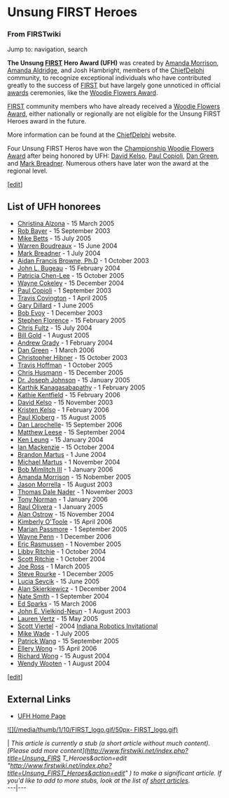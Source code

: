 # Unsung FIRST Heroes

### From FIRSTwiki

Jump to: navigation, search

**The Unsung [FIRST](first) Hero Award (UFH)** was created by [Amanda Morrison](User:Amanda_Morrison "User:Amanda Morrison" ), [Amanda Aldridge](/index.php?title=Amanda_Aldridge&action=edit "Amanda Aldridge" ), and Josh Hambright, members of the [ChiefDelphi](ChiefDelphi "ChiefDelphi" ) community, to recognize exceptional individuals who have contributed greatly to the success of [FIRST](first) but have largely gone unnoticed in official [awards](Awards "Awards" ) ceremonies, like the [Woodie Flowers Award](Woodie_Flowers_Award "Woodie Flowers Award" ). 

[FIRST](first) community members who have already received
a [Woodie Flowers Award](Woodie_Flowers_Award "Woodie Flowers
Award" ), either nationally or regionally are not eligible for the Unsung
FIRST Heroes award in the future.

More information can be found at the [ChiefDelphi](ChiefDelphi
"ChiefDelphi" ) website.

Four Unsung FIRST Heros have won the [Championship Woodie Flowers
Award](Woodie_Flowers_Award "Woodie Flowers Award" ) after being
honored by UFH: [David Kelso](David_Kelso "David Kelso" ), [Paul
Copioli](Paul_Copioli "Paul Copioli" ), [Dan
Green](/index.php?title=Dan_Green&action=edit "Dan Green" ), and [Mark
Breadner](/index.php?title=Mark_Breadner&action=edit "Mark Breadner" ).
Numerous others have later won the award at the regional level.

[[edit](/index.php?title=Unsung_FIRST_Heroes&action=edit&section=1 "Edit
section: List of UFH honorees" )]

## List of UFH honorees

  * [Christina Alzona](/index.php?title=Christina_Alzona&action=edit "Christina Alzona" ) \- 15 March 2005 
  * [Rob Bayer](/index.php?title=Rob_Bayer&action=edit "Rob Bayer" ) \- 15 September 2003 
  * [Mike Betts](/index.php?title=Mike_Betts&action=edit "Mike Betts" ) \- 15 July 2005 
  * [Warren Boudreaux](/index.php?title=Warren_Boudreaux&action=edit "Warren Boudreaux" ) \- 15 June 2004 
  * [Mark Breadner](/index.php?title=Mark_Breadner&action=edit "Mark Breadner" ) \- 1 July 2004 
  * [Aidan Francis Browne, Ph.D](/index.php?title=Aidan_Browne&action=edit "Aidan Browne" ) \- 1 October 2003 
  * [John L. Bugeau](/index.php?title=John_Bugeau&action=edit "John Bugeau" ) \- 15 February 2004 
  * [Patricia Chen-Lee](/index.php?title=Patricia_Chen-Lee&action=edit "Patricia Chen-Lee" ) \- 15 October 2005 
  * [Wayne Cokeley](/index.php?title=Wayne_Cokeley&action=edit "Wayne Cokeley" ) \- 15 December 2004 
  * [Paul Copioli](Paul_Copioli "Paul Copioli" ) \- 1 September 2003 
  * [Travis Covington](/index.php?title=Travis_Covington&action=edit "Travis Covington" ) \- 1 April 2005 
  * [Gary Dillard](/index.php?title=Gary_Dillard&action=edit "Gary Dillard" ) \- 1 June 2005 
  * [Bob Evoy](/index.php?title=Bob_Evoy&action=edit "Bob Evoy" ) \- 1 December 2003 
  * [Stephen Florence](/index.php?title=Stephen_Florence&action=edit "Stephen Florence" ) \- 15 February 2005 
  * [Chris Fultz](Chris_Fultz "Chris Fultz" ) \- 15 July 2004 
  * [Bill Gold](/index.php?title=Bill_Gold&action=edit "Bill Gold" ) \- 1 August 2005 
  * [Andrew Grady](/index.php?title=Andrew_Grady&action=edit "Andrew Grady" ) \- 1 February 2004 
  * [Dan Green](/index.php?title=Dan_Green&action=edit "Dan Green" ) \- 1 March 2006 
  * [Christopher Hibner](/index.php?title=Christopher_Hibner&action=edit "Christopher Hibner" ) \- 15 October 2003 
  * [Travis Hoffman](/index.php?title=Travis_Hoffman&action=edit "Travis Hoffman" ) \- 1 October 2005 
  * [Chris Husmann](/index.php?title=Chris_Husmann&action=edit "Chris Husmann" ) \- 15 December 2005 
  * [Dr. Joseph Johnson](/index.php?title=Dr._Joseph_Johnson&action=edit "Dr. Joseph Johnson" ) \- 15 January 2005 
  * [Karthik Kanagasabapathy](Karthik_Kanagasabapathy "Karthik Kanagasabapathy" ) \- 1 February 2005 
  * [Kathie Kentfield](/index.php?title=Kathie_Kentfield&action=edit "Kathie Kentfield" ) \- 15 February 2006 
  * [David Kelso](David_Kelso "David Kelso" ) \- 15 November 2003 
  * [Kristen Kelso](/index.php?title=Kristen_Kelso&action=edit "Kristen Kelso" ) \- 1 February 2006 
  * [Paul Kloberg](/index.php?title=Paul_Kloberg&action=edit "Paul Kloberg" ) \- 15 August 2005 
  * [Dan Larochelle](/index.php?title=Dan_Larochelle&action=edit "Dan Larochelle" )\- 15 September 2006 
  * [Matthew Leese](/index.php?title=Matthew_Leese&action=edit "Matthew Leese" ) \- 15 September 2004 
  * [Ken Leung](/index.php?title=Ken_Leung&action=edit "Ken Leung" ) \- 15 January 2004 
  * [Ian Mackenzie](/index.php?title=Ian_Mackenzie&action=edit "Ian Mackenzie" ) \- 15 October 2004 
  * [Brandon Martus](Brandon_Martus "Brandon Martus" ) \- 1 June 2004 
  * [Michael Martus](/index.php?title=Michael_Martus&action=edit "Michael Martus" ) \- 1 November 2004 
  * [Bob Mimlitch III](/index.php?title=Bob_Mimlitch_III&action=edit "Bob Mimlitch III" ) \- 1 January 2006 
  * [Amanda Morrison](User:Amanda_Morrison "User:Amanda Morrison" ) \- 15 Nobember 2005 
  * [Jason Morrella](/index.php?title=Jason_Morrella&action=edit "Jason Morrella" ) \- 15 August 2003 
  * [Thomas Dale Nader](/index.php?title=Thomas_Nader&action=edit "Thomas Nader" ) \- 1 November 2003 
  * [Tony Norman](/index.php?title=Tony_Norman&action=edit "Tony Norman" ) \- 1 January 2006 
  * [Raul Olivera](/index.php?title=Raul_Olivera&action=edit "Raul Olivera" ) \- 1 January 2005 
  * [Alan Ostrow](/index.php?title=Alan_Ostrow&action=edit "Alan Ostrow" ) \- 15 November 2004 
  * [Kimberly O'Toole](Kimberly_O%27Toole "Kimberly O'Toole" ) \- 15 April 2006 
  * [Marian Passmore](/index.php?title=Marian_Passmore&action=edit "Marian Passmore" ) \- 1 September 2005 
  * [Wayne Penn](/index.php?title=Wayne_Penn&action=edit "Wayne Penn" ) \- 1 December 2006 
  * [Eric Rasmussen](/index.php?title=Eric_Rasmussen&action=edit "Eric Rasmussen" ) \- 1 November 2005 
  * [Libby Ritchie](/index.php?title=Libby_Ritchie&action=edit "Libby Ritchie" ) \- 1 October 2004 
  * [Scott Ritchie](Scott_Ritchie "Scott Ritchie" ) \- 1 October 2004 
  * [Joe Ross](Joe_Ross "Joe Ross" ) \- 1 March 2005 
  * [Steve Rourke](Steve_Rourke "Steve Rourke" ) \- 1 December 2005 
  * [Lucia Sevcik](/index.php?title=Lucia_Sevcik&action=edit "Lucia Sevcik" ) \- 15 June 2005 
  * [Alan Skierkiewicz](/index.php?title=Alan_Skierkiewicz&action=edit "Alan Skierkiewicz" ) \- 1 December 2004 
  * [Nate Smith](Nate_Smith "Nate Smith" ) \- 1 September 2004 
  * [Ed Sparks](/index.php?title=Ed_Sparks&action=edit "Ed Sparks" ) \- 15 March 2006 
  * [John E. Vielkind-Neun](John_V-Neun "John V-Neun" ) \- 1 August 2003 
  * [Lauren Vertz](/index.php?title=Lauren_Vertz&action=edit "Lauren Vertz" ) \- 15 May 2005 
  * [Scott Viertel](/index.php?title=Scott_Viertel&action=edit "Scott Viertel" ) \- 2004 [Indiana Robotics Invitational](Indiana_Robotics_Invitational "Indiana Robotics Invitational" )
  * [Mike Wade](/index.php?title=Mike_Wade&action=edit "Mike Wade" ) \- 1 July 2005 
  * [Patrick Wang](/index.php?title=Patrick_Wang&action=edit "Patrick Wang" ) \- 15 September 2005 
  * [Ellery Wong](/index.php?title=Ellery_Wong&action=edit "Ellery Wong" ) \- 15 April 2006 
  * [Richard Wong](/index.php?title=Richard_Wong&action=edit "Richard Wong" ) \- 15 August 2004 
  * [Wendy Wooten](/index.php?title=Wendy_Wooten&action=edit "Wendy Wooten" ) \- 1 August 2004 

[[edit](/index.php?title=Unsung_FIRST_Heroes&action=edit&section=2 "Edit
section: External Links" )]

## External Links

  * [UFH Home Page](http://www.chiefdelphi.com/forums/ufh.php "http://www.chiefdelphi.com/forums/ufh.php" )

  

[![](/media/thumb/1/10/FIRST_logo.gif/50px-
FIRST_logo.gif)](Image:FIRST_logo.gif "" )

|  _This article is currently a stub (a short article without much content).
[Please add more content](http://www.firstwiki.net/index.php?title=Unsung_FIRS
T_Heroes&action=edit
"http://www.firstwiki.net/index.php?title=Unsung_FIRST_Heroes&action=edit" )
to make a significant article. If you'd like to add to more stubs, look at the
list of [short articles](Special:Shortpages "Special:Shortpages"
)._  
---|---  
  
